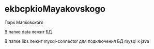 # ekbcpkioMayakovskogo

Парк Маяковского

В папке data лежит БД

В папке libs лежит mysql-connector для подключения БД mysql к java

